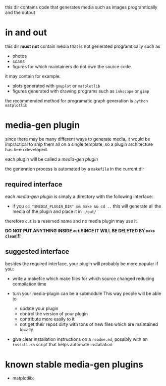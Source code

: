 this dir contains code that generates media such as images programtically
and the output

# in and out

this dir **must not** contain media that is not generated programtically such as

- photos
- scans
- figures for which maintainers do not own the source code.

it may contain for example:

- plots generated with `gnuplot` or `matplotlib`
- figures generated with drawing programs such as `inkscape` or `gimp`

the recommended method for programatic graph generation is `python matplotlib`

# media-gen plugin

since there may be many different ways to generate media, it would be impractical to ship them all
on a single template, so a plugin architecture has been developed.

each plugin will be called a *media-gen plugin*

the generation process is automated by a `makefile` in the current dir

## required interface

each *media-gen plugin* is simply a directory with the following interface:

- if you `cd "$MEDIA_PLUGIN_DIR" && make && cd ..` this will generate all the media of the plugin
    and place it in `./out/`

therefore `out` is a reserved name and no media plugin may use it

**DO NOT PUT ANYTHING INSIDE `out` SINCE IT WILL BE DELETED BY `make clean`!!!**

## suggested interface

besides the required interface, your plugin will probably be more popular if you:

- write a makefile which  make files for which source changed reducing compilation time

- turn your media-plugin can be a submodule This way people will be able to

    - update your plugin
    - control the version of your plugin
    - contribute more easily to it
    - not get their repos dirty with tons of new files which are maintained locally

- give clear installation instructions on a `readme.md`,
    possibly with an `install.sh` script that helps automate installation

# known stable media-gen plugins

- matplotlib: 
